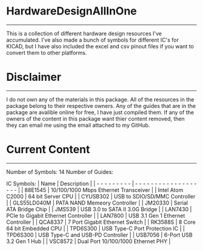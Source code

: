 # HardwareDesignAllInOne
---
This is a collection of different hardware design resources I've accumulated. I've also made a bunch of symbols for different IC's for KICAD, but I have also included the excel and csv pinout files if you want to convert them to other platforms.

# Disclaimer
---
I do not own any of the materials in this package. 
All of the resources in the package belong to their respective owners. 
Any of the guides that are in the package are avalible online for free, I have just compiled them.
If any of the owners of the content in this package want thier content removed, then they can email me using the email attached to my GitHub.

# Current Content
---
Number of Symbols: 14
Number of Guides: 

IC Symbols:
| Name              | Description                           |
| - - - - - - - - - | - - - - - - - - - - - - - - - - - - - |
| 88E1545           | 10/100/1000 Mbps Ethernet Transceiver |
| Intel Atom C2000  | 64 bit Server CPU                     |
| CYUSB302          | USB to SDIO/SD/MMC Controller         |
| GLS55LD040M       | PATA NAND Memeory Controller          |
| JM20330           | Serial ATA Bridge Chip                |
| JMS539            | USB 3.0 to SATA II 3.0G Bridge        |
| LAN7430           | PCIe to Gigabit Ethernet Controller   |
| LAN7800           | USB 3.1 Gen 1 Ethernet Controller     |
| QCA8337           | 7 Port Gigabit Ethernet Switch        |
| RK3588S           | 8 Core 64 bit Embedded CPU            |
| TPD6S300          | USB Type-C Port Protection IC         |
| TPD6S300          | USB Type-C and USB-PD Controller      |
| USB7056           | 6-Port USB 3.2 Gen 1 Hub              |
| VSC8572           | Dual Port 10/100/1000 Ethernet PHY    |
